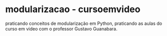 # modularizacao - cursoemvideo
praticando conceitos de modularização em Python, praticando as aulas do curso em video com o professor Gustavo Guanabara.
